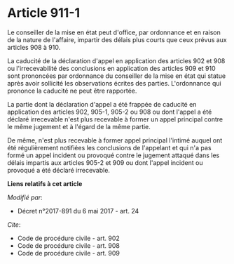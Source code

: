 # Article 911-1

Le conseiller de la mise en état peut d'office, par ordonnance et en raison de la nature de l'affaire, impartir des délais
plus courts que ceux prévus aux articles 908 à 910.

La caducité de la déclaration d'appel en application des articles 902 et 908 ou l'irrecevabilité des conclusions en
application des articles 909 et 910 sont prononcées par ordonnance du conseiller de la mise en état qui statue après avoir
sollicité les observations écrites des parties. L'ordonnance qui prononce la caducité ne peut être rapportée.

La partie dont la déclaration d'appel a été frappée de caducité en application des articles 902, 905-1, 905-2 ou 908 ou dont
l'appel a été déclaré irrecevable n'est plus recevable à former un appel principal contre le même jugement et à l'égard de la
même partie.

De même, n'est plus recevable à former appel principal l'intimé auquel ont été régulièrement notifiées les conclusions de
l'appelant et qui n'a pas formé un appel incident ou provoqué contre le jugement attaqué dans les délais impartis aux
articles 905-2 et 909 ou dont l'appel incident ou provoqué a été déclaré irrecevable.

**Liens relatifs à cet article**

_Modifié par_:

  - Décret n°2017-891 du 6 mai 2017 - art. 24

_Cite_:

  - Code de procédure civile - art. 902
  - Code de procédure civile - art. 908
  - Code de procédure civile - art. 909

